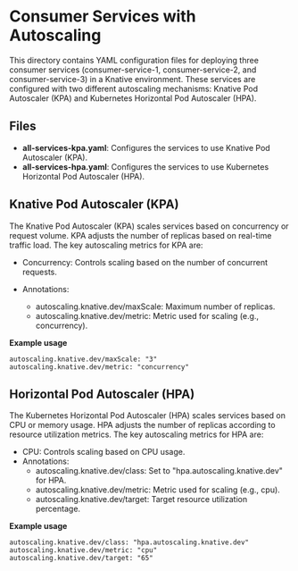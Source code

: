 # Consumer Services with Autoscaling

This directory contains YAML configuration files for deploying three consumer services (consumer-service-1, consumer-service-2, and consumer-service-3) in a Knative environment. These services are configured with two different autoscaling mechanisms: Knative Pod Autoscaler (KPA) and Kubernetes Horizontal Pod Autoscaler (HPA).

## Files
- **all-services-kpa.yaml**: Configures the services to use Knative Pod Autoscaler (KPA).
- **all-services-hpa.yaml**: Configures the services to use Kubernetes Horizontal Pod Autoscaler (HPA).


## Knative Pod Autoscaler (KPA)
The Knative Pod Autoscaler (KPA) scales services based on concurrency or request volume. KPA adjusts the number of replicas based on real-time traffic load. The key autoscaling metrics for KPA are:

- Concurrency: Controls scaling based on the number of concurrent requests.
- Annotations:

  - autoscaling.knative.dev/maxScale: Maximum number of replicas.
  - autoscaling.knative.dev/metric: Metric used for scaling (e.g., concurrency).

**Example usage**
```
autoscaling.knative.dev/maxScale: "3"
autoscaling.knative.dev/metric: "concurrency"
```

## Horizontal Pod Autoscaler (HPA)
The Kubernetes Horizontal Pod Autoscaler (HPA) scales services based on CPU or memory usage. HPA adjusts the number of replicas according to resource utilization metrics. The key autoscaling metrics for HPA are:

- CPU: Controls scaling based on CPU usage.
- Annotations:
    - autoscaling.knative.dev/class: Set to "hpa.autoscaling.knative.dev" for HPA.
    - autoscaling.knative.dev/metric: Metric used for scaling (e.g., cpu).
    - autoscaling.knative.dev/target: Target resource utilization percentage.

**Example usage**
```
autoscaling.knative.dev/class: "hpa.autoscaling.knative.dev"
autoscaling.knative.dev/metric: "cpu"
autoscaling.knative.dev/target: "65"
```
